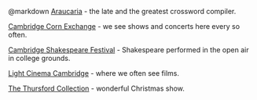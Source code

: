 @markdown
[Araucaria](https://www.theguardian.com/crosswords/crosswords+profile/araucaria) -
the late and the greatest crossword compiler.

[Cambridge Corn Exchange](https://www.cambridgelive.co.uk/cornex/) - we see shows
and concerts here every so often.

[Cambridge Shakespeare Festival](https://www.cambridgeshakespeare.com) -
Shakespeare performed in the open air in college grounds.

[Light Cinema Cambridge](https://cambridge.lightcinemas.co.uk/) - where we often see
films.

[The Thursford Collection](https://www.thursford.com) - wonderful
Christmas show.
